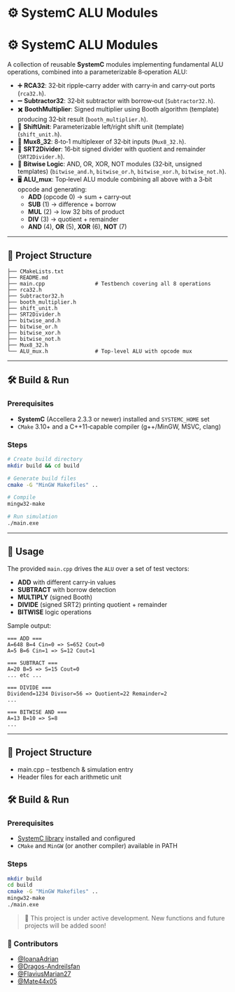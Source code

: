 # ⚙️ SystemC ALU Modules

# ⚙️ SystemC ALU Modules

A collection of reusable **SystemC** modules implementing fundamental ALU operations, combined into a parameterizable 8‐operation ALU:

- ➕ **RCA32**: 32‐bit ripple‐carry adder with carry‐in and carry‐out ports (`rca32.h`).
- ➖ **Subtractor32**: 32‐bit subtractor with borrow‐out (`Subtractor32.h`).
- ✖️ **BoothMultiplier**: Signed multiplier using Booth algorithm (template) producing 32‐bit result (`booth_multiplier.h`).
- 🔢 **ShiftUnit**: Parameterizable left/right shift unit (template) (`shift_unit.h`).
- 🔀 **Mux8_32**: 8‐to‐1 multiplexer of 32‐bit inputs (`Mux8_32.h`).
- 🔁 **SRT2Divider**: 16‐bit signed divider with quotient and remainder (`SRT2Divider.h`).
- 🔡 **Bitwise Logic**: AND, OR, XOR, NOT modules (32‐bit, unsigned templates) (`bitwise_and.h`, `bitwise_or.h`, `bitwise_xor.h`, `bitwise_not.h`).
- 🖥️ **ALU_mux**: Top‐level ALU module combining all above with a 3‐bit opcode and generating:
  - **ADD** (opcode 0) → sum + carry‐out
  - **SUB** (1) → difference + borrow
  - **MUL** (2) → low 32 bits of product
  - **DIV** (3) → quotient + remainder
  - **AND** (4), **OR** (5), **XOR** (6), **NOT** (7)

---

## 📁 Project Structure

```
├── CMakeLists.txt
├── README.md
├── main.cpp                # Testbench covering all 8 operations
├── rca32.h
├── Subtractor32.h
├── booth_multiplier.h
├── shift_unit.h
├── SRT2Divider.h
├── bitwise_and.h
├── bitwise_or.h
├── bitwise_xor.h
├── bitwise_not.h
├── Mux8_32.h
└── ALU_mux.h               # Top‐level ALU with opcode mux
```

---

## 🛠️ Build & Run

### Prerequisites

- **SystemC** (Accellera 2.3.3 or newer) installed and `SYSTEMC_HOME` set
- `CMake` 3.10+ and a C++11‐capable compiler (g++/MinGW, MSVC, clang)

### Steps

```bash
# Create build directory
mkdir build && cd build

# Generate build files
cmake -G "MinGW Makefiles" ..

# Compile
mingw32-make

# Run simulation
./main.exe
```

---

## 🚀 Usage

The provided `main.cpp` drives the `ALU` over a set of test vectors:

- **ADD** with different carry‐in values
- **SUBTRACT** with borrow detection
- **MULTIPLY** (signed Booth)
- **DIVIDE** (signed SRT2) printing quotient + remainder
- **BITWISE** logic operations

Sample output:

```
=== ADD ===
A=648 B=4 Cin=0 => S=652 Cout=0
A=5 B=6 Cin=1 => S=12 Cout=1

=== SUBTRACT ===
A=20 B=5 => S=15 Cout=0
... etc ...

=== DIVIDE ===
Dividend=1234 Divisor=56 => Quotient=22 Remainder=2
...

=== BITWISE AND ===
A=13 B=10 => S=8
...
```

---
## 📁 Project Structure

- main.cpp – testbench & simulation entry
- Header files for each arithmetic unit

## 🛠️ Build & Run

### Prerequisites
- [SystemC library](https://accellera.org/downloads/standards/systemc) installed and configured
- `CMake` and `MinGW` (or another compiler) available in PATH

### Steps

```bash
mkdir build
cd build
cmake -G "MinGW Makefiles" ..
mingw32-make
./main.exe
```

> 🚧 This project is under active development. New functions and future projects will be added soon!

### 👥 Contributors

- [@IoanaAdrian](https://github.com/IoanaAdrian)
- [@Dragos-AndreiIsfan](https://github.com/Dragos-AndreiIsfan)
- [@FlaviusMarian27](https://github.com/FlaviusMarian27)
- [@Mate44x05](https://github.com/Mate44x05)